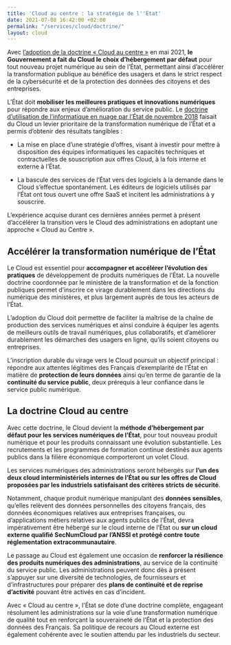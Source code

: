 ```yaml
---
title: 'Cloud au centre : la stratégie de l''État'
date: 2021-07-08 16:42:00 +02:00
permalink: "/services/cloud/doctrine/"
layout: cloud
---
```


Avec [l’adoption de la doctrine « Cloud au centre »](https://www.numerique.gouv.fr/espace-presse/le-gouvernement-annonce-sa-strategie-nationale-pour-le-cloud/) en mai 2021, **le Gouvernement a fait du Cloud le choix d’hébergement par défaut** pour tout nouveau projet numérique au sein de l’État, permettant ainsi d’accélérer la transformation publique au bénéfice des usagers et dans le strict respect de la cybersécurité et de la protection des données des citoyens et des entreprises.

L’État doit **mobiliser les meilleures pratiques et innovations numériques** pour répondre aux enjeux d’amélioration du service public. Le [doctrine d’utilisation de l’informatique en nuage par l’État de novembre 2018](/espace-presse/le-gouvernement-annonce-sa-strategie-en-matiere-de-cloud/) faisait du Cloud un levier prioritaire de la transformation numérique de l’État et a permis d’obtenir des résultats tangibles :

* La mise en place d’une stratégie d’offres, visant à investir pour mettre à disposition des équipes informatiques les capacités techniques et contractuelles de souscription aux offres Cloud, à la fois interne et externe à l’État.

* La bascule des services de l’État vers des logiciels à la demande dans le Cloud s’effectue spontanément. Les éditeurs de logiciels utilisés par l’État ont tous ouvert une offre SaaS et incitent les administrations à y souscrire.

L’expérience acquise durant ces dernières années permet à présent d’accélérer la transition vers le Cloud des administrations en adoptant une approche « Cloud au Centre ».

## Accélérer la transformation numérique de l’État

Le Cloud est essentiel pour **accompagner et accélérer l’évolution des pratiques** de développement de produits numériques de l’État. La nouvelle doctrine coordonnée par le ministère de la transformation et de la fonction publiques permet d’inscrire ce virage durablement dans les directions du numérique des ministères, et plus largement auprès de tous les acteurs de l’État.

L’adoption du Cloud doit permettre de faciliter la maîtrise de la chaîne de production des services numériques et ainsi conduire à équiper les agents de meilleurs outils de travail numériques, plus collaboratifs, et d’améliorer durablement les démarches des usagers en ligne, qu’ils soient citoyens ou entreprises.

L’inscription durable du virage vers le Cloud poursuit un objectif principal : répondre aux attentes légitimes des Français d’exemplarité de l’État en matière de **protection de leurs données** ainsi qu’en terme de garantie de la **continuité du service public**, deux prérequis à leur confiance dans le service public numérique.

## La doctrine Cloud au centre

Avec cette doctrine, le Cloud devient la **méthode d’hébergement par défaut pour les services numériques de l’État**, pour tout nouveau produit numérique et pour les produits connaissant une évolution substantielle. Les recrutements et les programmes de formation continue destinés aux agents publics dans la filière économique comporteront un volet Cloud.

Les services numériques des administrations seront hébergés sur **l’un des deux cloud interministériels internes de l’État ou sur les offres de Cloud proposées par les industriels satisfaisant des critères stricts de sécurité**.

Notamment, chaque produit numérique manipulant des **données sensibles**, qu’elles relèvent des données personnelles des citoyens français, des données économiques relatives aux entreprises françaises, ou d’applications métiers relatives aux agents publics de l’État, devra impérativement être hébergé sur le cloud interne de l’État ou **sur un cloud externe qualifié SecNumCloud par l’ANSSI et protégé contre toute réglementation extracommunautaire**.

Le passage au Cloud est également une occasion de **renforcer la résilience des produits numériques des administrations**, au service de la continuité du service public. Les administrations peuvent donc dès à présent s’appuyer  sur une diversité de technologies, de fournisseurs et d’infrastructures pour préparer des **plans de continuité et de reprise d’activité** pouvant être activés en cas d’incident.

Avec « Cloud au centre », l'État se dote d’une doctrine complète, engageant résolument les administrations sur la voie d’une transformation numérique de qualité tout en renforçant la souveraineté de l’État et la protection des données des Français. Sa politique de recours au Cloud externe est également cohérente avec le soutien attendu par les industriels du secteur.